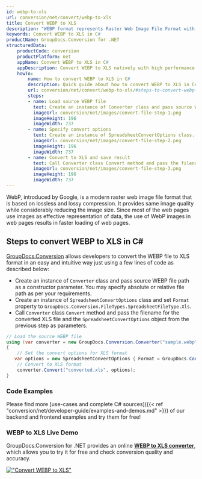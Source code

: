 ```yaml
---
id: webp-to-xls
url: conversion/net/convert/webp-to-xls
title: Convert WEBP to XLS
description: "WEBP format represents Raster Web Image File Format with .webp extension. Learn how to convert WEBP to XLS file programmatically in C# language using GroupDocs.Conversion for .NET library."
keywords: Convert WEBP to XLS in C#
productName: GroupDocs.Conversion for .NET
structuredData:
    productCode: conversion
    productPlatform: net
    appName: Convert WEBP to XLS in C#
    appDescription: Convert WEBP to XLS natively with high performance using C# language and server side GroupDocs.Conversion for .NET APIs, without the use of any software like Microsoft or Open Office.
    howTo:
        name: How to convert WEBP to XLS in C# 
        description: Quick guide about how to convert WEBP to XLS in C# with high performance and accuracy.
        url: conversion/net/convert/webp-to-xls/#steps-to-convert-webp-to-xls-in-c
        steps:
        - name: Load source WEBP file 
          text: Create an instance of Converter class and pass source WEBP file path as a constructor parameter. You may specify absolute or relative file path as per your requirements. 
          imageUrl: conversion/net/images/convert-file-step-1.png
          imageHeight: 196
          imageWidth: 737
        - name: Specify convert options 
          text: Create an instance of SpreadsheetConvertOptions class.
          imageUrl: conversion/net/images/convert-file-step-2.png
          imageHeight: 196
          imageWidth: 737
        - name: Convert to XLS and save result 
          text: Call Converter class Convert method and pass the filename for the converted HTML file and the SpreadsheetConvertOptions object from the previous step as parameters.
          imageUrl: conversion/net/images/convert-file-step-3.png
          imageHeight: 196
          imageWidth: 737
---
```


WebP, introduced by Google, is a modern raster web image file format that is based on lossless and lossy compression. It provides same image quality while considerably reducing the image size. Since most of the web pages use images as effective representation of data, the use of WebP images in web pages results in faster loading of web pages.

## Steps to convert WEBP to XLS in C#

[GroupDocs.Conversion](https://products.groupdocs.com/conversion/net) allows developers to convert the WEBP file to XLS format in an easy and intuitive way just using a few lines of code as described below:

* Create an instance of `Converter` class and pass source WEBP file path as a constructor parameter. You may specify absolute or relative file path as per your requirements. 
* Create an instance of `SpreadsheetConvertOptions` class and set `Format` property to `GroupDocs.Conversion.FileTypes.SpreadsheetFileType.Xls`.
* Call `Converter` class `Convert` method and pass the filename for the converted XLS file and the `SpreadsheetConvertOptions` object from the previous step as parameters.

```csharp
// Load the source WEBP file
using (var converter = new GroupDocs.Conversion.Converter("sample.webp"))
{
    // Set the convert options for XLS format
   var options = new SpreadsheetConvertOptions { Format = GroupDocs.Conversion.FileTypes.SpreadsheetFileType.Xls };
    // Convert to XLS format
    converter.Convert("converted.xls", options);
}
```

### Code Examples

Please find more [use-cases and complete C# sources]({{< ref "conversion/net/developer-guide/examples-and-demos.md" >}}) of our backend and frontend examples and try them for free!

### WEBP to XLS Live Demo

GroupDocs.Conversion for .NET provides an online [**WEBP to XLS converter**](https://products.groupdocs.app/conversion/webp-to-xls), which allows you to try it for free and check conversion quality and accuracy.

[!["Convert WEBP to XLS"](conversion/net/images/convert-to-xls/convert-webp-to-xls.png)](https://products.groupdocs.app/conversion/webp-to-xls)